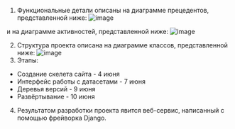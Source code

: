 1. Функциональные детали описаны на диаграмме прецедентов, представленной ниже:
![image](https://user-images.githubusercontent.com/44303944/120710326-b2f68080-c4c6-11eb-8606-cc57a764026c.png)

и на диаграмме активностей, представленной ниже:
![image](https://user-images.githubusercontent.com/44303944/120710391-c3a6f680-c4c6-11eb-8c88-1eb321a0b741.png)

2. Структура проекта описана на диаграмме классов, представленной ниже:
![image](https://user-images.githubusercontent.com/44303944/120710427-cace0480-c4c6-11eb-808a-89e2070623af.png)
3. Этапы:
  - Создание скелета сайта - 4 июня
  - Интерфейс работы с датасетами - 7 июня
  - Деревья версий - 9 июня
  - Развёртывание - 10 июня
4. Результатом разработки проекта явится веб-сервис, написанный с помощью фрейворка Django.
